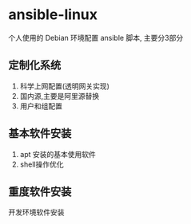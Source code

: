 # ansible-linux

个人使用的 Debian 环境配置 ansible 脚本, 主要分3部分

## 定制化系统
1. 科学上网配置(透明网关实现)
2. 国内源,主要是阿里源替换
3. 用户和组配置

## 基本软件安装
1. apt 安装的基本使用软件
2. shell操作优化

## 重度软件安装
开发环境软件安装